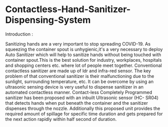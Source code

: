 # Contactless-Hand-Sanitizer-Dispensing-System

Introduction :

Sanitizing hands are a very important to stop spreading  COVID-19. As squeezing the container spout is unhygienic,it's a very necessary to deploy Auto Sanitizer which will help to sanitize hands without being touched with container spout.This is the best solution for industry, workplaces, hospitals and shopping centers etc. where lot of people meet together.
Conventional contactless sanitizer are made up of ldr and infra-red sensor. The key problem of that conventional sanitizer is their malfunctioning due to the sunlight, surrounding temperature, etc. It can be overcome by using an ultrasonic sensing device is very useful to dispense sanitizer in an automated contactless manner.
Contact-less Completely Programmed sanitizer has been proposed with an inbuilt Ultrasonic sensor (HC- SR04) that detects hands when put beneath the container and the sanitizer dispenses through the nozzle. Additionally this proposed unit provides the required amount of spillage for specific time duration and gets prepared for the next action rapidly within half second of duration.
